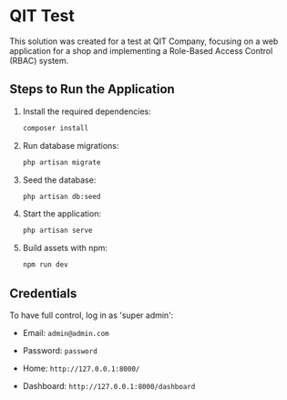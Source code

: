 
# QIT Test

This solution was created for a test at QIT Company, focusing on a web application for a shop and implementing a Role-Based Access Control (RBAC) system.

## Steps to Run the Application

1. Install the required dependencies:
    ```bash
    composer install
    ```

2. Run database migrations:
    ```bash
    php artisan migrate
    ```

3. Seed the database:
    ```bash
    php artisan db:seed
    ```

4. Start the application:
    ```bash
    php artisan serve
    ```

5. Build assets with npm:
    ```bash
    npm run dev
    ```

## Credentials

To have full control, log in as 'super admin':

- Email: `admin@admin.com`
- Password: `password`

- Home: `http://127.0.0.1:8000/`
- Dashboard: `http://127.0.0.1:8000/dashboard`
